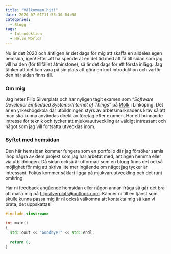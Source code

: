 ```yaml
---
title: "Välkommen hit!"
date: 2020-07-01T11:55:30-04:00
categories:
  - Blogg
tags:
  - Introduktion
  - Hello World!
---
```


Nu är det 2020 och äntligen är det dags för mig att skaffa en alldeles egen hemsida, igen!
Efter att ha spenderat en del tid med att få till sidan som jag vill ha den (för tillfället åtminstone), så är det dags för ett första inlägg.
Jag tänker att det kan vara på sin plats att göra en kort introduktion och varför den här sidan finns till.

### Om mig

Jag heter Filip Silverplats och har nyligen tagit examen som _“Software Developer Embedded Systems/Internet of Things”_ på [Mölk](https://www.molk.com/) i Linköping.
Det är en yrkeshögskola där utbildningen styrs av arbetsmarknadens krav så att man ska kunna användas direkt av företag efter examen. Har ett brinnande intresse för teknik och tycker att mjukvauutveckling är väldigt intressant och något som jag vill fortsätta utvecklas inom.

### Syftet med hemsidan

Den här hemsidan kommer fungera som en portfolio där jag försöker samla ihop några av dem projekt som jag har arbetat med, antingen hemma eller via utbildningen. Då sidan också är utformad som en blogg finns det också möjlighet för mig att skriva lite mer ingående om något jag tycker är intressant. Fokus kommer såklart ligga på mjukvaruutveckling och det runt omkring.

Har ni feedback angående hemsidan eller någon annan fråga så går det bra att maila mig på [filipsilverplats@outlook.com](mailto:filipsilverplats@outlook.com).
Känner ni till en tjänst som skulle kunna passa mig är ni också välkomna att kontakta mig så kan vi prata, det uppskattas!

```c++
#include <iostream>

int main()
{
  std::cout << "Goodbye!" << std::endl;
  
  return 0;
}
```